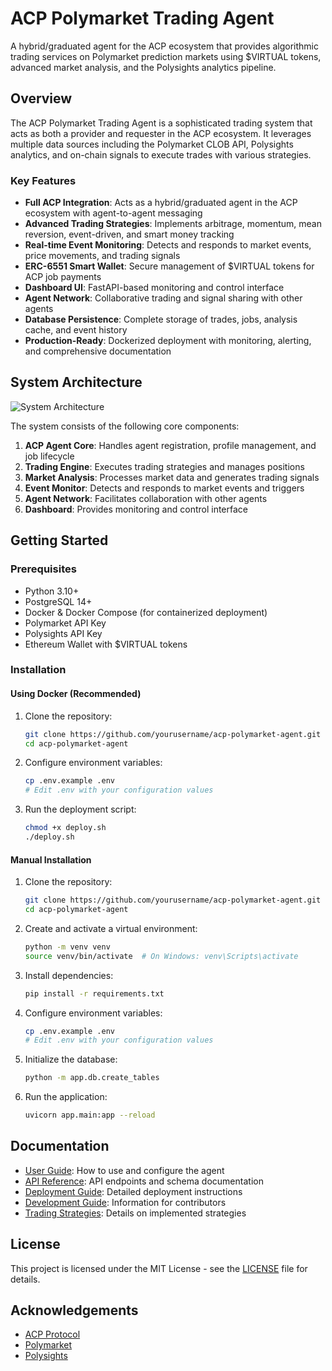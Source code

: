 # ACP Polymarket Trading Agent

A hybrid/graduated agent for the ACP ecosystem that provides algorithmic trading services on Polymarket prediction markets using $VIRTUAL tokens, advanced market analysis, and the Polysights analytics pipeline.

## Overview

The ACP Polymarket Trading Agent is a sophisticated trading system that acts as both a provider and requester in the ACP ecosystem. It leverages multiple data sources including the Polymarket CLOB API, Polysights analytics, and on-chain signals to execute trades with various strategies.

### Key Features

- **Full ACP Integration**: Acts as a hybrid/graduated agent in the ACP ecosystem with agent-to-agent messaging
- **Advanced Trading Strategies**: Implements arbitrage, momentum, mean reversion, event-driven, and smart money tracking
- **Real-time Event Monitoring**: Detects and responds to market events, price movements, and trading signals
- **ERC-6551 Smart Wallet**: Secure management of $VIRTUAL tokens for ACP job payments
- **Dashboard UI**: FastAPI-based monitoring and control interface
- **Agent Network**: Collaborative trading and signal sharing with other agents
- **Database Persistence**: Complete storage of trades, jobs, analysis cache, and event history
- **Production-Ready**: Dockerized deployment with monitoring, alerting, and comprehensive documentation

## System Architecture

![System Architecture](docs/assets/system_architecture.png)

The system consists of the following core components:

1. **ACP Agent Core**: Handles agent registration, profile management, and job lifecycle
2. **Trading Engine**: Executes trading strategies and manages positions
3. **Market Analysis**: Processes market data and generates trading signals
4. **Event Monitor**: Detects and responds to market events and triggers
5. **Agent Network**: Facilitates collaboration with other agents
6. **Dashboard**: Provides monitoring and control interface

## Getting Started

### Prerequisites

- Python 3.10+
- PostgreSQL 14+
- Docker & Docker Compose (for containerized deployment)
- Polymarket API Key
- Polysights API Key
- Ethereum Wallet with $VIRTUAL tokens

### Installation

#### Using Docker (Recommended)

1. Clone the repository:
   ```bash
   git clone https://github.com/yourusername/acp-polymarket-agent.git
   cd acp-polymarket-agent
   ```

2. Configure environment variables:
   ```bash
   cp .env.example .env
   # Edit .env with your configuration values
   ```

3. Run the deployment script:
   ```bash
   chmod +x deploy.sh
   ./deploy.sh
   ```

#### Manual Installation

1. Clone the repository:
   ```bash
   git clone https://github.com/yourusername/acp-polymarket-agent.git
   cd acp-polymarket-agent
   ```

2. Create and activate a virtual environment:
   ```bash
   python -m venv venv
   source venv/bin/activate  # On Windows: venv\Scripts\activate
   ```

3. Install dependencies:
   ```bash
   pip install -r requirements.txt
   ```

4. Configure environment variables:
   ```bash
   cp .env.example .env
   # Edit .env with your configuration values
   ```

5. Initialize the database:
   ```bash
   python -m app.db.create_tables
   ```

6. Run the application:
   ```bash
   uvicorn app.main:app --reload
   ```

## Documentation

- [User Guide](docs/user_guide.md): How to use and configure the agent
- [API Reference](docs/api_reference.md): API endpoints and schema documentation
- [Deployment Guide](docs/deployment_guide.md): Detailed deployment instructions
- [Development Guide](docs/development_guide.md): Information for contributors
- [Trading Strategies](docs/trading_strategies.md): Details on implemented strategies

## License

This project is licensed under the MIT License - see the [LICENSE](LICENSE) file for details.

## Acknowledgements

- [ACP Protocol](https://acp-protocol.org)
- [Polymarket](https://polymarket.com)
- [Polysights](https://polysights.xyz)
